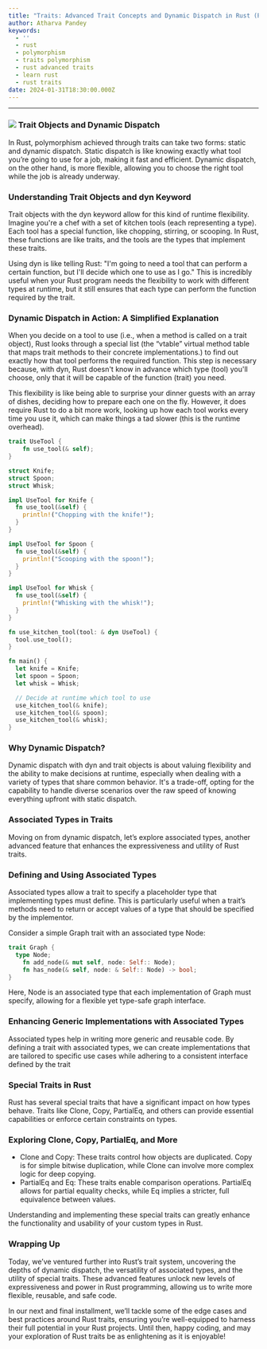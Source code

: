 ```yaml
---
title: "Traits: Advanced Trait Concepts and Dynamic Dispatch in Rust (Part\_2)"
author: Atharva Pandey
keywords:
  - ''
  - rust
  - polymorphism
  - traits polymorphism
  - rust advanced traits
  - learn rust
  - rust traits
date: 2024-01-31T18:30:00.000Z
---
```


***

### ![](/images/traits.webp) Trait Objects and Dynamic Dispatch

In Rust, polymorphism achieved through traits can take two forms: static and dynamic dispatch. Static dispatch is like knowing exactly what tool you’re going to use for a job, making it fast and efficient. Dynamic dispatch, on the other hand, is more flexible, allowing you to choose the right tool while the job is already underway.

### Understanding Trait Objects and dyn Keyword

Trait objects with the dyn keyword allow for this kind of runtime flexibility. Imagine you're a chef with a set of kitchen tools (each representing a type). Each tool has a special function, like chopping, stirring, or scooping. In Rust, these functions are like traits, and the tools are the types that implement these traits.

Using dyn is like telling Rust: "I'm going to need a tool that can perform a certain function, but I'll decide which one to use as I go." This is incredibly useful when your Rust program needs the flexibility to work with different types at runtime, but it still ensures that each type can perform the function required by the trait.

### Dynamic Dispatch in Action: A Simplified Explanation

When you decide on a tool to use (i.e., when a method is called on a trait object), Rust looks through a special list (the “vtable” virtual method table that maps trait methods to their concrete implementations.) to find out exactly how that tool performs the required function. This step is necessary because, with dyn, Rust doesn't know in advance which type (tool) you'll choose, only that it will be capable of the function (trait) you need.

This flexibility is like being able to surprise your dinner guests with an array of dishes, deciding how to prepare each one on the fly. However, it does require Rust to do a bit more work, looking up how each tool works every time you use it, which can make things a tad slower (this is the runtime overhead).

```rust
trait UseTool {
    fn use_tool(& self);
}

struct Knife;
struct Spoon;
struct Whisk;

impl UseTool for Knife {
  fn use_tool(&self) {
    println!("Chopping with the knife!");
  }
}

impl UseTool for Spoon {
  fn use_tool(&self) {
    println!("Scooping with the spoon!");
  }
}

impl UseTool for Whisk {
  fn use_tool(&self) {
    println!("Whisking with the whisk!");
  }
}

fn use_kitchen_tool(tool: & dyn UseTool) {
  tool.use_tool();
}

fn main() {
  let knife = Knife;
  let spoon = Spoon;
  let whisk = Whisk;

  // Decide at runtime which tool to use
  use_kitchen_tool(& knife);
  use_kitchen_tool(& spoon);
  use_kitchen_tool(& whisk);
}
```

### Why Dynamic Dispatch?

Dynamic dispatch with dyn and trait objects is about valuing flexibility and the ability to make decisions at runtime, especially when dealing with a variety of types that share common behavior. It's a trade-off, opting for the capability to handle diverse scenarios over the raw speed of knowing everything upfront with static dispatch.

### Associated Types in Traits

Moving on from dynamic dispatch, let’s explore associated types, another advanced feature that enhances the expressiveness and utility of Rust traits.

### Defining and Using Associated Types

Associated types allow a trait to specify a placeholder type that implementing types must define. This is particularly useful when a trait’s methods need to return or accept values of a type that should be specified by the implementor.

Consider a simple Graph trait with an associated type Node:

```rust
trait Graph {
  type Node;
    fn add_node(& mut self, node: Self:: Node);
    fn has_node(& self, node: & Self:: Node) -> bool;
}
```

Here, Node is an associated type that each implementation of Graph must specify, allowing for a flexible yet type-safe graph interface.

### Enhancing Generic Implementations with Associated Types

Associated types help in writing more generic and reusable code. By defining a trait with associated types, we can create implementations that are tailored to specific use cases while adhering to a consistent interface defined by the trait

### Special Traits in Rust

Rust has several special traits that have a significant impact on how types behave. Traits like Clone, Copy, PartialEq, and others can provide essential capabilities or enforce certain constraints on types.

### Exploring Clone, Copy, PartialEq, and More

* Clone and Copy: These traits control how objects are duplicated. Copy is for simple bitwise duplication, while Clone can involve more complex logic for deep copying.
* PartialEq and Eq: These traits enable comparison operations. PartialEq allows for partial equality checks, while Eq implies a stricter, full equivalence between values.

Understanding and implementing these special traits can greatly enhance the functionality and usability of your custom types in Rust.

### Wrapping Up

Today, we’ve ventured further into Rust’s trait system, uncovering the depths of dynamic dispatch, the versatility of associated types, and the utility of special traits. These advanced features unlock new levels of expressiveness and power in Rust programming, allowing us to write more flexible, reusable, and safe code.

In our next and final installment, we’ll tackle some of the edge cases and best practices around Rust traits, ensuring you’re well-equipped to harness their full potential in your Rust projects. Until then, happy coding, and may your exploration of Rust traits be as enlightening as it is enjoyable!
